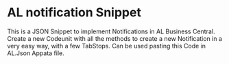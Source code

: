 # AL notification Snippet
This is a JSON Snippet to implement Notifications in AL Business Central.
Create a new Codeunit with all the methods to create a new Notification in a very easy way, with a few TabStops.
Can be used pasting this Code in AL.Json Appata  file.
